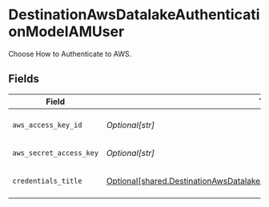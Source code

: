 # DestinationAwsDatalakeAuthenticationModeIAMUser

Choose How to Authenticate to AWS.


## Fields

| Field                                                                                                                                                                          | Type                                                                                                                                                                           | Required                                                                                                                                                                       | Description                                                                                                                                                                    |
| ------------------------------------------------------------------------------------------------------------------------------------------------------------------------------ | ------------------------------------------------------------------------------------------------------------------------------------------------------------------------------ | ------------------------------------------------------------------------------------------------------------------------------------------------------------------------------ | ------------------------------------------------------------------------------------------------------------------------------------------------------------------------------ |
| `aws_access_key_id`                                                                                                                                                            | *Optional[str]*                                                                                                                                                                | :heavy_check_mark:                                                                                                                                                             | AWS User Access Key Id                                                                                                                                                         |
| `aws_secret_access_key`                                                                                                                                                        | *Optional[str]*                                                                                                                                                                | :heavy_check_mark:                                                                                                                                                             | Secret Access Key                                                                                                                                                              |
| `credentials_title`                                                                                                                                                            | [Optional[shared.DestinationAwsDatalakeAuthenticationModeIAMUserCredentialsTitle]](undefined/models/shared/destinationawsdatalakeauthenticationmodeiamusercredentialstitle.md) | :heavy_minus_sign:                                                                                                                                                             | Name of the credentials                                                                                                                                                        |